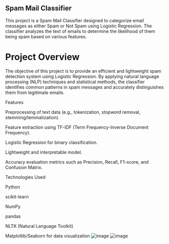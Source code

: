 ## Spam Mail Classifier
This project is a Spam Mail Classifier designed to categorize email messages as either Spam or Not Spam using Logistic Regression. The classifier analyzes the text of emails to determine the likelihood of them being spam based on various features.

# Project Overview

The objective of this project is to provide an efficient and lightweight spam detection system using Logistic Regression. By applying natural language processing (NLP) techniques and statistical methods, the classifier identifies common patterns in spam messages and accurately distinguishes them from legitimate emails.

Features

Preprocessing of text data (e.g., tokenization, stopword removal, stemming/lemmatization).

Feature extraction using TF-IDF (Term Frequency-Inverse Document Frequency).

Logistic Regression for binary classification.

Lightweight and interpretable model.

Accuracy evaluation metrics such as Precision, Recall, F1-score, and Confusion Matrix.

Technologies Used

Python

scikit-learn

NumPy

pandas

NLTK (Natural Language Toolkit)

Matplotlib/Seaborn for data visualization 
![image](https://github.com/user-attachments/assets/cdac64dc-b0f7-419a-bc0a-193a53bb4ced)
![image](https://github.com/user-attachments/assets/ec5ef8fb-8fa4-45eb-8be2-b885de485280)

